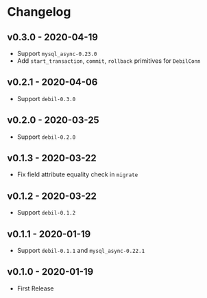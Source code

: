 # Changelog

## v0.3.0 - 2020-04-19

- Support `mysql_async-0.23.0`
- Add `start_transaction`, `commit`, `rollback` primitives for `DebilConn`

## v0.2.1 - 2020-04-06

- Support `debil-0.3.0`

## v0.2.0 - 2020-03-25

- Support `debil-0.2.0`

## v0.1.3 - 2020-03-22

- Fix field attribute equality check in `migrate`

## v0.1.2 - 2020-03-22

- Support `debil-0.1.2`

## v0.1.1 - 2020-01-19

- Support `debil-0.1.1` and `mysql_async-0.22.1`

## v0.1.0 - 2020-01-19

* First Release

